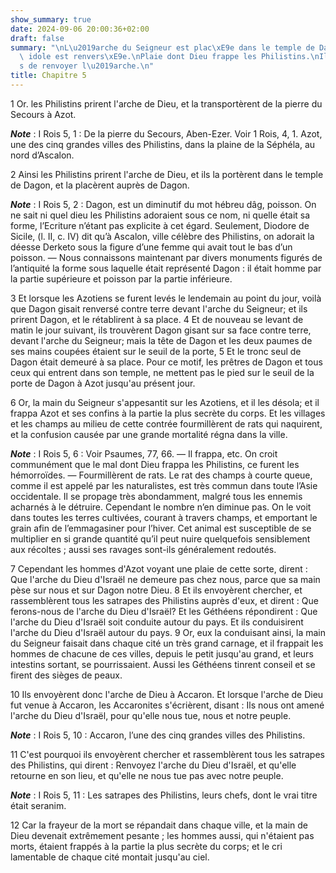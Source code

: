 ```yaml
---
show_summary: true
date: 2024-09-06 20:00:36+02:00
draft: false
summary: "\nL\u2019arche du Seigneur est plac\xE9e dans le temple de Dagon.\nCette\
  \ idole est renvers\xE9e.\nPlaie dont Dieu frappe les Philistins.\nIls sont oblig\xE9\
  s de renvoyer l\u2019arche.\n"
title: Chapitre 5
---
```





1 Or. les Philistins prirent l'arche de Dieu, et la transportèrent de la pierre du Secours à Azot.

***Note*** :  I Rois 5, 1 : De la pierre du Secours, Aben-Ezer. Voir 1 Rois, 4, 1. Azot, une des cinq grandes villes des Philistins, dans la plaine de la Séphéla, au nord d’Ascalon.

2 Ainsi les Philistins prirent l'arche de Dieu, et ils la portèrent dans le temple de Dagon, et la placèrent auprès de Dagon.

***Note*** :  I Rois 5, 2 : Dagon, est un diminutif du mot hébreu dâg, poisson. On ne sait ni quel dieu les Philistins adoraient sous ce nom, ni quelle était sa forme, l’Ecriture n’étant pas explicite à cet égard. Seulement, Diodore de Sicile, (l. II, c. IV) dit qu’à Ascalon, ville célèbre des Philistins, on adorait la déesse Derketo sous la figure d’une femme qui avait tout le bas d’un poisson. ― Nous connaissons maintenant par divers monuments figurés de l’antiquité la forme sous laquelle était représenté Dagon : il était homme par la partie supérieure et poisson par la partie inférieure.

3 Et lorsque les Azotiens se furent levés le lendemain au point du jour, voilà que Dagon gisait renversé contre terre devant l'arche du Seigneur; et ils prirent Dagon, et le rétablirent à sa place. 4 Et de nouveau se levant de matin le jour suivant, ils trouvèrent Dagon gisant sur sa face contre terre, devant l'arche du Seigneur; mais la tête de Dagon et les deux paumes de ses mains coupées étaient sur le seuil de la porte, 5 Et le tronc seul de Dagon était demeuré à sa place. Pour ce motif, les prêtres de Dagon et tous ceux qui entrent dans son temple, ne mettent pas le pied sur le seuil de la porte de Dagon à Azot jusqu'au présent jour.


6 Or, la main du Seigneur s'appesantit sur les Azotiens, et il les désola; et il frappa Azot et ses confins à la partie la plus secrète du corps. Et les villages et les champs au milieu de cette contrée fourmillèrent de rats qui naquirent, et la confusion causée par une grande mortalité régna dans la ville.

***Note*** :  I Rois 5, 6 : Voir Psaumes, 77, 66. ― Il frappa, etc. On croit communément que le mal dont Dieu frappa les Philistins, ce furent les hémorroïdes. ― Fourmillèrent de rats. Le rat des champs à courte queue, comme il est appelé par les naturalistes, est très commun dans toute l’Asie occidentale. Il se propage très abondamment, malgré tous les ennemis acharnés à le détruire. Cependant le nombre n’en diminue pas. On le voit dans toutes les terres cultivées, courant à travers champs, et emportant le grain afin de l’emmagasiner pour l’hiver. Cet animal est susceptible de se multiplier en si grande quantité qu’il peut nuire quelquefois sensiblement aux récoltes ; aussi ses ravages sont-ils généralement redoutés.

7 Cependant les hommes d'Azot voyant une plaie de cette sorte, dirent : Que l'arche du Dieu d'Israël ne demeure pas chez nous, parce que sa main pèse sur nous et sur Dagon notre Dieu. 8 Et ils envoyèrent chercher, et rassemblèrent tous les satrapes des Philistins auprès d'eux, et dirent : Que ferons-nous de l'arche du Dieu d'Israël? Et les Géthéens répondirent : Que l'arche du Dieu d'Israël soit conduite autour du pays. Et ils conduisirent l'arche du Dieu d'Israël autour du pays. 9 Or, eux la conduisant ainsi, la main du Seigneur faisait dans chaque cité un très grand carnage, et il frappait les hommes de chacune de ces villes, depuis le petit jusqu'au grand, et leurs intestins sortant, se pourrissaient. Aussi les Géthéens tinrent conseil et se firent des sièges de peaux.


10 Ils envoyèrent donc l'arche de Dieu à Accaron. Et lorsque l'arche de Dieu fut venue à Accaron, les Accaronites s'écrièrent, disant : Ils nous ont amené l'arche du Dieu d'Israël, pour qu'elle nous tue, nous et notre peuple.

***Note*** :  I Rois 5, 10 : Accaron, l’une des cinq grandes villes des Philistins.

11 C'est pourquoi ils envoyèrent chercher et rassemblèrent tous les satrapes des Philistins, qui dirent : Renvoyez l'arche du Dieu d'Israël, et qu'elle retourne en son lieu, et qu'elle ne nous tue pas avec notre peuple.

***Note*** :  I Rois 5, 11 : Les satrapes des Philistins, leurs chefs, dont le vrai titre était seranim.

12 Car la frayeur de la mort se répandait dans chaque ville, et la main de Dieu devenait extrêmement pesante ; les hommes aussi, qui n'étaient pas morts, étaient frappés à la partie la plus secrète du corps; et le cri lamentable de chaque cité montait jusqu'au ciel.

